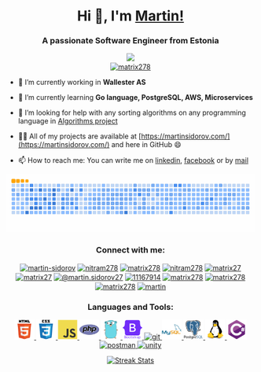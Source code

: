 <h1 align="center">Hi 👋, I'm <a href="https://martinsidorov.com">Martin!</a></h1>
<h3 align="center">A passionate Software Engineer from Estonia</h3>

<div align="center">
  <a href="https://u8views.com/github/Matrix278"><img src="https://u8views.com/api/v1/github/profiles/35573364/views/day-week-month-total-count.svg"></a>
</div>

<div align="center">
  <a href="https://www.buymeacoffee.com/matrix278"> <img src="https://cdn.buymeacoffee.com/buttons/v2/default-yellow.png" height="40" width="140" alt="matrix278" /></a>
</div>

<!-- <div align="center"> <img src="https://github.com/Matrix278/Matrix278/blob/master/assets/matrix-has-you.gif" alt="matrix278" /> </div> -->

<!-- <p align="left"> <a href="https://github.com/ryo-ma/github-profile-trophy"><img src="https://github-profile-trophy.vercel.app/?username=matrix278&theme=onedark&row=2&column=3" alt="matrix278" /></a> </p> -->

- 🔭 I’m currently working in **Wallester AS**

- 🌱 I’m currently learning **Go language, PostgreSQL, AWS, Microservices**

- 🤝 I’m looking for help with any sorting algorithms on any programming language in [Algorithms project](https://github.com/Matrix278/algorithms)

- 👨‍💻 All of my projects are available at [https://martinsidorov.com/](https://martinsidorov.com/) and here in GitHub 😄

- 📫 How to reach me: You can write me on [linkedin](https://www.linkedin.com/in/martin-sidorov), [facebook](https://www.facebook.com/nitram278) or by [mail](mailto:martin.sidorov27@gmail.com)

<p align="center">
  <img src="https://github.com/Matrix278/Matrix278/raw/output/ocean.gif" alt="snake">
</p>

<h3 align="center">Connect with me:</h3>
<p align="center">
  <a href="https://linkedin.com/in/martin-sidorov" target="blank"><img align="center" src="https://raw.githubusercontent.com/rahuldkjain/github-profile-readme-generator/master/src/images/icons/Social/linked-in-alt.svg" alt="martin-sidorov" height="30" width="40" /></a>
  <a href="https://fb.com/nitram278" target="blank"><img align="center" src="https://raw.githubusercontent.com/rahuldkjain/github-profile-readme-generator/master/src/images/icons/Social/facebook.svg" alt="nitram278" height="30" width="40" /></a>
  <a href="https://dev.to/matrix278" target="blank"><img align="center" src="https://cdn.jsdelivr.net/npm/simple-icons@3.0.1/icons/dev-dot-to.svg" alt="matrix278" height="30" width="40" /></a>
  <a href="https://twitter.com/nitram278" target="blank"><img align="center" src="https://raw.githubusercontent.com/rahuldkjain/github-profile-readme-generator/master/src/images/icons/Social/twitter.svg" alt="nitram278" height="30" width="40" /></a>
  <a href="https://www.hackerrank.com/matrix27" target="blank"><img align="center" src="https://raw.githubusercontent.com/rahuldkjain/github-profile-readme-generator/master/src/images/icons/Social/hackerrank.svg" alt="matrix27" height="30" width="40" /></a>
  <a href="https://codepen.io/matrix27" target="blank"><img align="center" src="https://raw.githubusercontent.com/rahuldkjain/github-profile-readme-generator/master/src/images/icons/Social/codepen.svg" alt="matrix27" height="30" width="40" /></a>
  <a href="https://martin-sidorov.medium.com/" target="blank"><img align="center" src="https://raw.githubusercontent.com/rahuldkjain/github-profile-readme-generator/master/src/images/icons/Social/medium.svg" alt="@martin.sidorov27" height="30" width="40" /></a>
  <a href="https://stackoverflow.com/users/11167914" target="blank"><img align="center" src="https://raw.githubusercontent.com/rahuldkjain/github-profile-readme-generator/master/src/images/icons/Social/stack-overflow.svg" alt="11167914" height="30" width="40" /></a>
  <a href="https://www.leetcode.com/matrix278" target="blank"><img align="center" src="https://raw.githubusercontent.com/rahuldkjain/github-profile-readme-generator/master/src/images/icons/Social/leet-code.svg" alt="matrix278" height="30" width="40" /></a>
  <a href="https://www.showwcase.com/matrix278" target="blank"><img align="center" src="https://www.showwcase.com/favicon.png" alt="matrix278" height="30" width="40" /></a>
  <a href="https://www.polywork.com/matrix278" target="blank"><img align="center" src="https://www.polywork.com/assets/favicon/apple-icon-57x57-49bf05211cd5ebece3be3898101ac4b1d320d45bcbaa5b48f3dbf3dc33c8b3b3.png" alt="matrix278" height="30" width="40" /></a>
  <a href="https://cord.co/candidate/account/u/candidate/57771" target="blank"><img align="center" src="https://assets.co-hire.com/react/p/cord-icon-180.png" alt="martin" height="30" width="40" /></a>
</p>

<h3 align="center">Languages and Tools:</h3>
<p align="center">
  <a href="https://www.w3.org/html/" target="_blank"> <img src="https://raw.githubusercontent.com/devicons/devicon/master/icons/html5/html5-original-wordmark.svg" alt="html5" width="40" height="40"/> </a>
  <a href="https://www.w3schools.com/css/" target="_blank"> <img src="https://raw.githubusercontent.com/devicons/devicon/master/icons/css3/css3-original-wordmark.svg" alt="css3" width="40" height="40"/> </a>
  <a href="https://developer.mozilla.org/en-US/docs/Web/JavaScript" target="_blank"> <img src="https://raw.githubusercontent.com/devicons/devicon/master/icons/javascript/javascript-original.svg" alt="javascript" width="40" height="40"/> </a>
  <a href="https://www.php.net" target="_blank"> <img src="https://raw.githubusercontent.com/devicons/devicon/master/icons/php/php-original.svg" alt="php" width="40" height="40"/> </a>
  <a href="https://golang.org" target="_blank"> <img src="https://raw.githubusercontent.com/devicons/devicon/master/icons/go/go-original.svg" alt="go" width="40" height="40"/> </a>
  <a href="https://getbootstrap.com" target="_blank"> <img src="https://raw.githubusercontent.com/devicons/devicon/master/icons/bootstrap/bootstrap-plain-wordmark.svg" alt="bootstrap" width="40" height="40"/> </a>
  <a href="https://git-scm.com/" target="_blank"> <img src="https://www.vectorlogo.zone/logos/git-scm/git-scm-icon.svg" alt="git" width="40" height="40"/> </a>
  <a href="https://www.mysql.com/" target="_blank"> <img src="https://raw.githubusercontent.com/devicons/devicon/master/icons/mysql/mysql-original-wordmark.svg" alt="mysql" width="40" height="40"/> </a>
  <a href="https://www.postgresql.org" target="_blank"> <img src="https://raw.githubusercontent.com/devicons/devicon/master/icons/postgresql/postgresql-original-wordmark.svg" alt="postgresql" width="40" height="40"/> </a>
  <a href="https://www.linux.org/" target="_blank"> <img src="https://raw.githubusercontent.com/devicons/devicon/master/icons/linux/linux-original.svg" alt="linux" width="40" height="40"/> </a>
  <a href="https://www.w3schools.com/cs/" target="_blank"> <img src="https://raw.githubusercontent.com/devicons/devicon/master/icons/csharp/csharp-original.svg" alt="csharp" width="40" height="40"/> </a>
  <a href="https://postman.com" target="_blank"> <img src="https://www.vectorlogo.zone/logos/getpostman/getpostman-icon.svg" alt="postman" width="40" height="40"/> </a>
  <a href="https://unity.com/" target="_blank"> <img src="https://www.vectorlogo.zone/logos/unity3d/unity3d-icon.svg" alt="unity" width="40" height="40"/> </a>
</p>

<!-- <h3 align="left">Support:</h3>
<p>
  <a href="https://www.buymeacoffee.com/matrix278"> <img align="left" src="https://cdn.buymeacoffee.com/buttons/v2/default-yellow.png" height="45" width="170" alt="matrix278" /></a>
</p> -->

<div align="center">
    <a href="https://github.com/DenverCoder1/github-readme-streak-stats" target="_blank">
      <img src="https://github-readme-streak-stats.herokuapp.com/?user=matrix278&theme=dark" alt="Streak Stats" />
    </a>
</div>

<!--![Matrix](https://github.com/Matrix278/Matrix278/blob/master/assets/cmatrix.gif)-->
